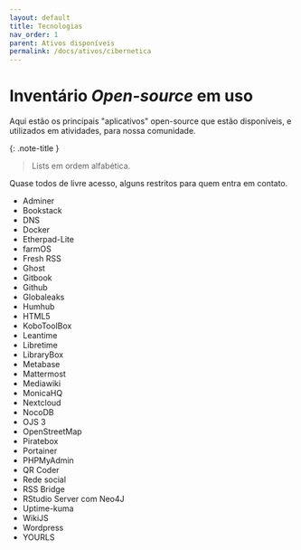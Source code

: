 ```yaml
---
layout: default
title: Tecnologias
nav_order: 1
parent: Ativos disponíveis
permalink: /docs/ativos/cibernetica
---
```


# Inventário *Open-source* em uso
Aqui estão os principais "aplicativos" open-source que estão disponíveis, e utilizados em atividades, para nossa comunidade.

{: .note-title }
> Lists em ordem alfabética.

Quase todos de livre acesso, alguns restritos para quem entra em contato.

- Adminer
- Bookstack
- DNS
- Docker
- Etherpad-Lite
- farmOS
- Fresh RSS
- Ghost
- Gitbook
- Github
- Globaleaks
- Humhub
- HTML5
- KoboToolBox
- Leantime
- Libretime
- LibraryBox
- Metabase
- Mattermost
- Mediawiki
- MonicaHQ
- Nextcloud
- NocoDB
- OJS 3
- OpenStreetMap
- Piratebox
- Portainer
- PHPMyAdmin
- QR Coder
- Rede social
- RSS Bridge
- RStudio Server com Neo4J
- Uptime-kuma
- WikiJS
- Wordpress
- YOURLS

